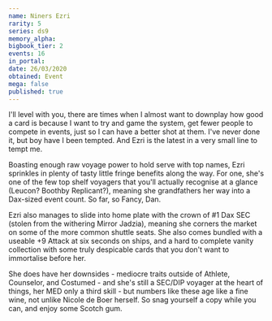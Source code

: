 ```yaml
---
name: Niners Ezri
rarity: 5
series: ds9
memory_alpha:
bigbook_tier: 2
events: 16
in_portal:
date: 26/03/2020
obtained: Event
mega: false
published: true
---
```


I'll level with you, there are times when I almost want to downplay how good a card is because I want to try and game the system, get fewer people to compete in events, just so I can have a better shot at them. I've never done it, but boy have I been tempted. And Ezri is the latest in a very small line to tempt me.

Boasting enough raw voyage power to hold serve with top names, Ezri sprinkles in plenty of tasty little fringe benefits along the way. For one, she's one of the few top shelf voyagers that you'll actually recognise at a glance (Leucon? Boothby Replicant?), meaning she grandfathers her way into a Dax-sized event count. So far, so Fancy, Dan.

Ezri also manages to slide into home plate with the crown of #1 Dax SEC (stolen from the withering Mirror Jadzia), meaning she corners the market on some of the more common shuttle seats. She also comes bundled with a useable +9 Attack at six seconds on ships, and a hard to complete vanity collection with some truly despicable cards that you don't want to immortalise before her.

She does have her downsides - mediocre traits outside of Athlete, Counselor, and Costumed - and she's still a SEC/DIP voyager at the heart of things, her MED only a third skill - but numbers like these age like a fine wine, not unlike Nicole de Boer herself. So snag yourself a copy while you can, and enjoy some Scotch gum.
